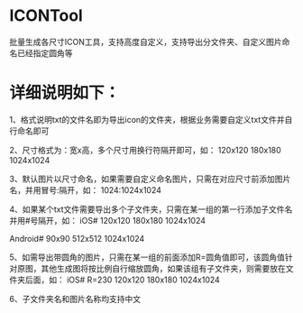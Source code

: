 # ICONTool

批量生成各尺寸ICON工具，支持高度自定义，支持导出分文件夹、自定义图片命名已经指定圆角等


# 详细说明如下：

1、格式说明txt的文件名即为导出icon的文件夹，根据业务需要自定义txt文件并自行命名即可

2、尺寸格式为：宽x高，多个尺寸用换行符隔开即可，如：
  120x120
  180x180
  1024x1024
  
3、默认图片以尺寸命名，如果需要自定义命名图片，只需在对应尺寸前添加图片名，并用冒号:隔开，如：
  1024:1024x1024
  
4、如果某个txt文件需要导出多个子文件夹，只需在某一组的第一行添加子文件名并用#号隔开，如：
  iOS#
  120x120
  180x180
  1024x1024

  Android#
  90x90
  512x512
  1024x1024

5、如需导出带圆角的图片，只需在某一组的前面添加R=圆角值即可，该圆角值针对原图，其他生成图将按比例自行缩放圆角，如果该组有子文件夹，则需要放在文件夹后面，如：
  iOS#
  R=230
  120x120
  180x180
  1024x1024
  
6、子文件夹名和图片名称均支持中文
